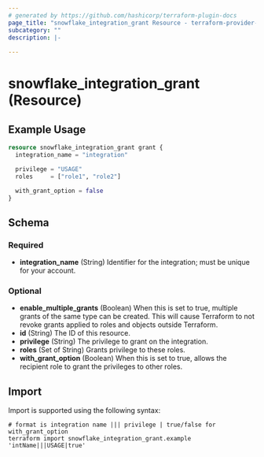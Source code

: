 ```yaml
---
# generated by https://github.com/hashicorp/terraform-plugin-docs
page_title: "snowflake_integration_grant Resource - terraform-provider-snowflake"
subcategory: ""
description: |-
  
---
```


# snowflake_integration_grant (Resource)



## Example Usage

```terraform
resource snowflake_integration_grant grant {
  integration_name = "integration"

  privilege = "USAGE"
  roles     = ["role1", "role2"]

  with_grant_option = false
}
```

<!-- schema generated by tfplugindocs -->
## Schema

### Required

- **integration_name** (String) Identifier for the integration; must be unique for your account.

### Optional

- **enable_multiple_grants** (Boolean) When this is set to true, multiple grants of the same type can be created. This will cause Terraform to not revoke grants applied to roles and objects outside Terraform.
- **id** (String) The ID of this resource.
- **privilege** (String) The privilege to grant on the integration.
- **roles** (Set of String) Grants privilege to these roles.
- **with_grant_option** (Boolean) When this is set to true, allows the recipient role to grant the privileges to other roles.

## Import

Import is supported using the following syntax:

```shell
# format is integration name ||| privilege | true/false for with_grant_option
terraform import snowflake_integration_grant.example 'intName|||USAGE|true'
```
